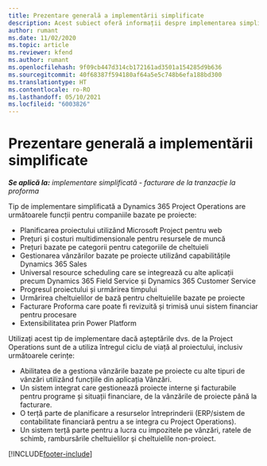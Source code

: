 ```yaml
---
title: Prezentare generală a implementării simplificate
description: Acest subiect oferă informații despre implementarea simplificată a Dynamics 365 Project Operations.
author: rumant
ms.date: 11/02/2020
ms.topic: article
ms.reviewer: kfend
ms.author: rumant
ms.openlocfilehash: 9f09cb447d314cb172161ad3501a154285d9b636
ms.sourcegitcommit: 40f68387f594180af64a5e5c748b6efa188bd300
ms.translationtype: HT
ms.contentlocale: ro-RO
ms.lasthandoff: 05/10/2021
ms.locfileid: "6003826"
---
```

# <a name="lite-deployment-overview"></a>Prezentare generală a implementării simplificate

_**Se aplică la:** implementare simplificată - facturare de la tranzacție la proforma_

Tip de implementare simplificată a Dynamics 365 Project Operations are următoarele funcții pentru companiile bazate pe proiecte:

- Planificarea proiectului utilizând Microsoft Project pentru web
- Prețuri și costuri multidimensionale pentru resursele de muncă
- Prețuri bazate pe categorii pentru categoriile de cheltuieli
- Gestionarea vânzărilor bazate pe proiecte utilizând capabilitățile Dynamics 365 Sales
- Universal resource scheduling care se integrează cu alte aplicații precum Dynamics 365 Field Service și Dynamics 365 Customer Service
- Progresul proiectului și urmărirea timpului
- Urmărirea cheltuielilor de bază pentru cheltuielile bazate pe proiecte
- Facturare Proforma care poate fi revizuită și trimisă unui sistem financiar pentru procesare
- Extensibilitatea prin Power Platform

Utilizați acest tip de implementare dacă așteptările dvs. de la Project Operations sunt de a utiliza întregul ciclu de viață al proiectului, inclusiv următoarele cerințe:

- Abilitatea de a gestiona vânzările bazate pe proiecte cu alte tipuri de vânzări utilizând funcțiile din aplicația Vânzări.
- Un sistem integrat care gestionează proiecte interne și facturabile pentru programe și situații financiare, de la vânzările de proiecte până la facturare.
- O terță parte de planificare a resurselor întreprinderii (ERP/sistem de contabilitate financiară pentru a se integra cu Project Operations).
- Un sistem terță parte pentru a lucra cu impozitele pe vânzări, ratele de schimb, rambursările cheltuielilor și cheltuielile non-proiect.


[!INCLUDE[footer-include](../includes/footer-banner.md)]